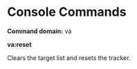 # Console Commands

**Command domain:** va

**va:reset**

Clears the target list and resets the tracker.